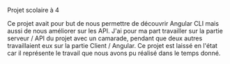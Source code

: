 
Projet scolaire à 4

Ce projet avait pour but de nous permettre de découvrir Angular CLI mais aussi de nous améliorer sur les API.
J'ai pour ma part travailler sur la partie serveur / API du projet avec un camarade, pendant que deux autres travaillaient eux sur la partie Client / Angular.
Ce projet est laissé en l'état car il représente le travail que nous avons pu réalisé dans le temps donné.
